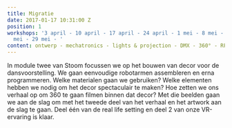 ```yaml
---
title: Migratie
date: 2017-01-17 10:31:00 Z
position: 1
workshops: '3 april - 10 april - 17 april - 24 april - 1 mei - 8 mei - 15 mei - 22
  mei - 29 mei - '
content: ontwerp - mechatronics - lights & projection - DMX - 360° - RFID
---
```


In module twee van Stoom focussen we op het bouwen van decor voor de dansvoorstelling. We gaan eenvoudige robotarmen assembleren en erna programmeren. Welke materialen gaan we gebruiken? Welke elementen hebben we nodig om het decor spectaculair te maken? Hoe zetten we ons verhaal op om 360 te gaan filmen binnen dat decor?
Met die beelden gaan we aan de slag om met het tweede deel van het verhaal en het artwork aan de slag te gaan. Deel één van de real life setting en deel 2 van onze VR-ervaring is klaar. 
